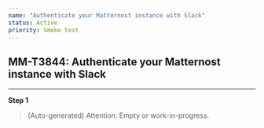```yaml
---
name: "Authenticate your Matternost instance with Slack"
status: Active
priority: Smoke test
---
```


## MM-T3844: Authenticate your Matternost instance with Slack

---

**Step 1**

> (Auto-generated) Attention: Empty or work-in-progress.
